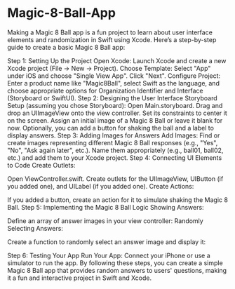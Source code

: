 # Magic-8-Ball-App

Making a Magic 8 Ball app is a fun project to learn about user interface elements and randomization in Swift using Xcode. Here’s a step-by-step guide to create a basic Magic 8 Ball app:

Step 1: Setting Up the Project
Open Xcode: Launch Xcode and create a new Xcode project (File -> New -> Project).
Choose Template: Select "App" under iOS and choose "Single View App". Click "Next".
Configure Project: Enter a product name like "Magic8Ball", select Swift as the language, and choose appropriate options for Organization Identifier and Interface (Storyboard or SwiftUI).
Step 2: Designing the User Interface
Storyboard Setup (assuming you chose Storyboard):
Open Main.storyboard.
Drag and drop an UIImageView onto the view controller.
Set its constraints to center it on the screen.
Assign an initial image of a Magic 8 Ball or leave it blank for now.
Optionally, you can add a button for shaking the ball and a label to display answers.
Step 3: Adding Images for Answers
Add Images:
Find or create images representing different Magic 8 Ball responses (e.g., "Yes", "No", "Ask again later", etc.).
Name them appropriately (e.g., ball01, ball02, etc.) and add them to your Xcode project.
Step 4: Connecting UI Elements to Code
Create Outlets:

Open ViewController.swift.
Create outlets for the UIImageView, UIButton (if you added one), and UILabel (if you added one).
Create Actions:

If you added a button, create an action for it to simulate shaking the Magic 8 Ball.
Step 5: Implementing the Magic 8 Ball Logic
Showing Answers:

Define an array of answer images in your view controller:
Randomly Selecting Answers:

Create a function to randomly select an answer image and display it:

Step 6: Testing Your App
Run Your App:
Connect your iPhone or use a simulator to run the app.
By following these steps, you can create a simple Magic 8 Ball app that provides random answers to users' questions, making it a fun and interactive project in Swift and Xcode.
